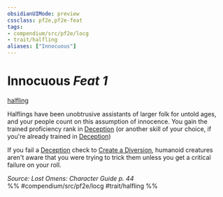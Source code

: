 ```yaml
---
obsidianUIMode: preview
cssclass: pf2e,pf2e-feat
tags:
- compendium/src/pf2e/locg
- trait/halfling
aliases: ["Innocuous"]
---
```

# Innocuous  *Feat 1*  
[halfling](../../Rules/traits/halfling.md)  


Halflings have been unobtrusive assistants of larger folk for untold ages, and your people count on this assumption of innocence. You gain the trained proficiency rank in [Deception](../skills.md#Deception) (or another skill of your choice, if you're already trained in [Deception](../skills.md#Deception))

If you fail a [Deception](../skills.md#Deception) check to [Create a Diversion](../../Rules/actions/create-a-diversion.md), humanoid creatures aren't aware that you were trying to trick them unless you get a critical failure on your roll.

*Source: Lost Omens: Character Guide p. 44*  
%% #compendium/src/pf2e/locg #trait/halfling %%